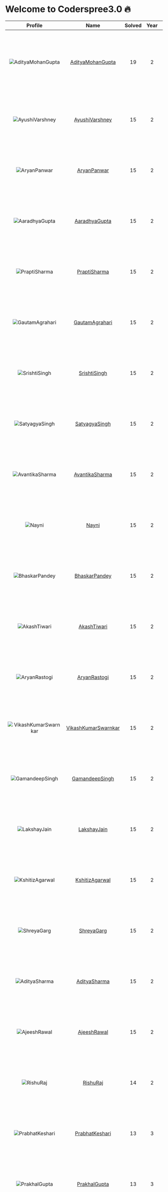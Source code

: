 
Welcome to Coderspree3.0 🔥
==========================
  
  

|Profile|Name|Solved|Year|logs|
| :---: | :---: | :---: | :---: | :---: |
|![AdityaMohanGupta](https://avatars.githubusercontent.com/u/131016186?v=4&s=100)|[AdityaMohanGupta](https://github.com/Adityacheeze)|19|2|Completed `11` with minimum `10` in `Week_1`, Completed `8` with minimum `10` in `Week_2`, |
|![AyushiVarshney](https://avatars.githubusercontent.com/u/124452709?v=4&s=100)|[AyushiVarshney](https://github.com/Ayushi853)|15|2|Completed `15` with minimum `10` in `Week_1`, `Week_2` Folder not found, |
|![AryanPanwar](https://avatars.githubusercontent.com/u/121965055?v=4&s=100)|[AryanPanwar](https://github.com/chaudharyaryanpanwar)|15|2|Completed `15` with minimum `10` in `Week_1`, `Week_2` Folder not found, |
|![AaradhyaGupta](https://avatars.githubusercontent.com/u/124498201?v=4&s=100)|[AaradhyaGupta](https://github.com/aaradhya2810)|15|2|Completed `15` with minimum `10` in `Week_1`, `Week_2` Folder not found, |
|![PraptiSharma](https://avatars.githubusercontent.com/u/123169861?v=4&s=100)|[PraptiSharma](https://github.com/praptisharma28)|15|2|Completed `15` with minimum `10` in `Week_1`, `Week_2` Folder not found, |
|![GautamAgrahari](https://avatars.githubusercontent.com/u/132156711?v=4&s=100)|[GautamAgrahari](https://github.com/gautam0429)|15|2|Completed `15` with minimum `10` in `Week_1`, `Week_2` Folder not found, |
|![SrishtiSingh](https://avatars.githubusercontent.com/u/123953052?v=4&s=100)|[SrishtiSingh](https://github.com/itsrishti)|15|2|Completed `15` with minimum `10` in `Week_1`, `Week_2` Folder not found, |
|![SatyagyaSingh](https://avatars.githubusercontent.com/u/123818561?v=4&s=100)|[SatyagyaSingh](https://github.com/satyagyasingh)|15|2|Completed `15` with minimum `10` in `Week_1`, `Week_2` Folder not found, |
|![AvantikaSharma](https://avatars.githubusercontent.com/u/123316093?v=4&s=100)|[AvantikaSharma](https://github.com/AvantikaSharma2307)|15|2|Completed `15` with minimum `10` in `Week_1`, `Week_2` Folder not found, |
|![Nayni](https://avatars.githubusercontent.com/u/132836849?v=4&s=100)|[Nayni](https://github.com/naynisinghal1008)|15|2|Completed `15` with minimum `10` in `Week_1`, `Week_2` Folder not found, |
|![BhaskarPandey](https://avatars.githubusercontent.com/u/71315985?v=4&s=100)|[BhaskarPandey](https://github.com/chikkibum)|15|2|Completed `15` with minimum `10` in `Week_1`, `Week_2` Folder not found, |
|![AkashTiwari](https://avatars.githubusercontent.com/u/124056373?v=4&s=100)|[AkashTiwari](https://github.com/Akash-Tiwari22)|15|2|Completed `15` with minimum `10` in `Week_1`, `Week_2` Folder not found, |
|![AryanRastogi](https://avatars.githubusercontent.com/u/134607843?v=4&s=100)|[AryanRastogi](https://github.com/Arystar01)|15|2|Completed `15` with minimum `10` in `Week_1`, `Week_2` Folder not found, |
|![VikashKumarSwarnkar](https://avatars.githubusercontent.com/u/146004981?v=4&s=100)|[VikashKumarSwarnkar](https://github.com/swarnkarvikash)|15|2|Completed `15` with minimum `10` in `Week_1`, `Week_2` Folder not found, |
|![GamandeepSingh](https://avatars.githubusercontent.com/u/116256043?v=4&s=100)|[GamandeepSingh](https://github.com/gamandeepsingh)|15|2|Completed `15` with minimum `10` in `Week_1`, `Week_2` Folder not found, |
|![LakshayJain](https://avatars.githubusercontent.com/u/145541421?v=4&s=100)|[LakshayJain](https://github.com/LakshayJain458)|15|2|Completed `15` with minimum `10` in `Week_1`, `Week_2` Folder not found, |
|![KshitizAgarwal](https://avatars.githubusercontent.com/u/64627666?v=4&s=100)|[KshitizAgarwal](https://github.com/ksh1710)|15|2|Completed `15` with minimum `10` in `Week_1`, `Week_2` Folder not found, |
|![ShreyaGarg](https://avatars.githubusercontent.com/u/123856766?v=4&s=100)|[ShreyaGarg](https://github.com/Geek-shreya)|15|2|Completed `15` with minimum `10` in `Week_1`, `Week_2` Folder not found, |
|![AdityaSharma](https://avatars.githubusercontent.com/u/123371724?v=4&s=100)|[AdityaSharma](https://github.com/adityshrma08)|15|2|Completed `15` with minimum `10` in `Week_1`, `Week_2` Folder not found, |
|![AjeeshRawal](https://avatars.githubusercontent.com/u/118363624?v=4&s=100)|[AjeeshRawal](https://github.com/jeezzzz)|15|2|Completed `15` with minimum `10` in `Week_1`, `Week_2` Folder not found, |
|![RishuRaj](https://avatars.githubusercontent.com/u/133753604?v=4&s=100)|[RishuRaj](https://github.com/rishuraj1708)|14|2|Completed `14` with minimum `10` in `Week_1`, `Week_2` Folder not found, |
|![PrabhatKeshari](https://avatars.githubusercontent.com/u/115912907?v=4&s=100)|[PrabhatKeshari](https://github.com/prabhat-04)|13|3|Completed `13` with minimum `10` in `Week_1`, `Week_2` Folder not found, |
|![PrakhalGupta](https://avatars.githubusercontent.com/u/103833711?v=4&s=100)|[PrakhalGupta](https://github.com/prakhal-gupta)|13|3|Completed `13` with minimum `10` in `Week_1`, `Week_2` Folder not found, |
|![AnoushkaGoel](https://avatars.githubusercontent.com/u/125151652?v=4&s=100)|[AnoushkaGoel](https://github.com/anoushka-10)|12|2|Completed `12` with minimum `10` in `Week_1`, `Week_2` Folder not found, |
|![AmaanLari](https://avatars.githubusercontent.com/u/91714752?v=4&s=100)|[AmaanLari](https://github.com/amaan-lari)|11|3|Completed `11` with minimum `10` in `Week_1`, `Week_2` Folder not found, |
|![PariGupta](https://avatars.githubusercontent.com/u/123859373?v=4&s=100)|[PariGupta](https://github.com/seeeyaa)|10|2|Completed `10` with minimum `10` in `Week_1`, `Week_2` Folder not found, |
|![RiaBabbar](https://avatars.githubusercontent.com/u/144810359?v=4&s=100)|[RiaBabbar](https://github.com/riababbar4)|10|2|Completed `10` with minimum `10` in `Week_1`, `Week_2` Folder not found, |
|![HarshiAgrawal](https://avatars.githubusercontent.com/u/114180714?v=4&s=100)|[HarshiAgrawal](https://github.com/harshi706)|10|3|Completed `10` with minimum `10` in `Week_1`, `Week_2` Folder not found, |
|![GarimaShukla](https://avatars.githubusercontent.com/u/106160730?v=4&s=100)|[GarimaShukla](https://github.com/Garima0812S)|10|3|Completed `10` with minimum `10` in `Week_1`, `Week_2` Folder not found, |
|![Shubh](https://avatars.githubusercontent.com/u/118475525?v=4&s=100)|[Shubh](https://github.com/ShubhAgarwal0704)|1|2|Completed `1` with minimum `10` in `Week_1`, `Week_2` Folder not found, |
|![Rashmi](https://avatars.githubusercontent.com/u/123196933?v=4&s=100)|[Rashmi](https://github.com/MiRa202321)|1|2|Completed `1` with minimum `10` in `Week_1`, `Week_2` Folder not found, |
|![AbhinavRai](https://avatars.githubusercontent.com/u/122885696?v=4&s=100)|[AbhinavRai](https://github.com/AbhinavJD7)|1|2|Completed `1` with minimum `10` in `Week_1`, `Week_2` Folder not found, |
|![PraveenPrakashPal](https://avatars.githubusercontent.com/u/120311694?v=4&s=100)|[PraveenPrakashPal](https://github.com/Pal-prakash)|1|2|Completed `1` with minimum `10` in `Week_1`, `Week_2` Folder not found, |
|![YashasviSaxena](https://avatars.githubusercontent.com/u/122160906?v=4&s=100)|[YashasviSaxena](https://github.com/yashasvisxena)|1|2|Completed `1` with minimum `10` in `Week_1`, `Week_2` Folder not found, |
|![KishanAgrawal](https://avatars.githubusercontent.com/u/130860302?v=4&s=100)|[KishanAgrawal](https://github.com/Kishan663)|1|2|Completed `1` with minimum `10` in `Week_1`, `Week_2` Folder not found, |
|![HarshSharma](https://avatars.githubusercontent.com/u/107609071?v=4&s=100)|[HarshSharma](https://github.com/Rannzer)|1|2|Completed `1` with minimum `10` in `Week_1`, `Week_2` Folder not found, |
|![AdityaPachauri](https://avatars.githubusercontent.com/u/103623274?v=4&s=100)|[AdityaPachauri](https://github.com/AdityyaX)|1|3|Completed `1` with minimum `10` in `Week_1`, `Week_2` Folder not found, |
